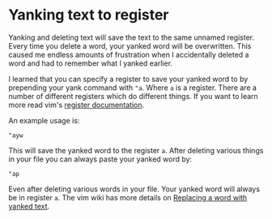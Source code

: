 # Yanking text to register

Yanking and deleting text will save the text to the same unnamed register. Every time you delete a word, your 
yanked word will be overwritten. This caused me endless amounts of frustration when I accidentally deleted a word and had to
remember what I yanked earlier.

I learned that you can specify a register to save your yanked word to by prepending your yank command with `"a`. Where `a`
is a register. There are a number of different registers which do different things. If you want to learn more read vim's [register
documentation](http://vimdoc.sourceforge.net/htmldoc/change.html#registers).

An example usage is:

`"ayw`

This will save the yanked word to the register `a`. After deleting various things in your file you can always paste your yanked
word by:

`"ap`

Even after deleting various words in your file. Your yanked word will always be in register `a`.
The vim wiki has more details on [Replacing a word with yanked text](http://vim.wikia.com/wiki/Replace_a_word_with_yanked_text).
